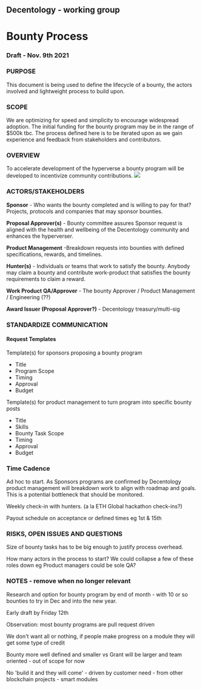 ## Decentology - working group

# Bounty Process 
### Draft - Nov. 9th 2021

### PURPOSE
This document is being used to define the lifecycle of a bounty, the actors involved and lightweight process to build upon.

### SCOPE
We are optimizing for speed and simplicity to encourage widespread adoption. The initial funding for the bounty program may be in the range of $500k tbc. The process defined here is to be iterated upon as we gain experience and feedback from stakeholders and contributors.

### OVERVIEW
To accelerate development of the hyperverse a bounty program will be developed to incentivize community contributions.
[![](https://mermaid.ink/img/eyJjb2RlIjoic2VxdWVuY2VEaWFncmFtXG4gICAgU3BvbnNvci0-PitEQU86IEkgd2FudCAxMTU1IGxpa2UgbXVsdGktdG9rZW4gYW5kIGFwcHMuXG4gICAgREFPLT4-K1Nwb25zb3I6IE9rIHdlIGNhbiBkbyB4eXogZm9yICQkJFxuICAgIFNwb25zb3ItPj4rREFPOiBZb3UncmUgdGhlIGJlc3QuIEhlcmUncyBzb21lIHNjcmF0Y2guLi5cblxuICAgIERBTy0tPj4tSHVudGVyczogSGVyZSdzIGEgbGlzdCBvZiBwcm9qZWN0cyB3ZSB3YW50IGRldmVsb3BlZFxuICAgIEh1bnRlcnMtPj4rREFPOiBJIGNhbiBoZWxwIHdpdGggeHl6XG4gICAgREFPLT4-K0h1bnRlcnM6IE9rLCBpdCdzIHlvdXJzIGR1ZSBieS4uLlxuXG4gICAgREFPLS0-Pi1IdW50ZXJzOiBUaW1lIHRvIHJlcG9ydCBwcm9ncmVzc1xuICAgIEh1bnRlcnMtPj4rREFPOiBPaywgSSdtIGRvbmUuIFxuICAgIERBTy0tPj4tSHVudGVyczogTG9va3MgZ29vZCBidXQgY2hhbmdlIHRoaXNcblxuICAgIERBTy0-Pi1IdW50ZXJzOiBBcHByb3ZlZC4gUmVsZWFzaW5nIGZpbmFsIHBheW1lbnQuXG5cbiAgICBIdW50ZXJzLS0-PitTcG9uc29yOiBDb29sIHByb2plY3QgZm9yIHNob3djYXNlIFxuXG5cbiAgICAgICAgICAgICIsIm1lcm1haWQiOnsidGhlbWUiOiJkZWZhdWx0In0sInVwZGF0ZUVkaXRvciI6dHJ1ZSwiYXV0b1N5bmMiOnRydWUsInVwZGF0ZURpYWdyYW0iOnRydWV9)](https://mermaid-js.github.io/mermaid-live-editor/edit/#eyJjb2RlIjoic2VxdWVuY2VEaWFncmFtXG4gICAgU3BvbnNvci0-PitEQU86IEkgd2FudCAxMTU1IGxpa2UgbXVsdGktdG9rZW4gYW5kIGFwcHMuXG4gICAgREFPLT4-K1Nwb25zb3I6IE9rIHdlIGNhbiBkbyB4eXogZm9yICQkJFxuICAgIFNwb25zb3ItPj4rREFPOiBZb3UncmUgdGhlIGJlc3QuIEhlcmUncyBzb21lIHNjcmF0Y2guLi5cblxuICAgIERBTy0tPj4tSHVudGVyczogSGVyZSdzIGEgbGlzdCBvZiBwcm9qZWN0cyB3ZSB3YW50IGRldmVsb3BlZFxuICAgIEh1bnRlcnMtPj4rREFPOiBJIGNhbiBoZWxwIHdpdGggeHl6XG4gICAgREFPLT4-K0h1bnRlcnM6IE9rLCBpdCdzIHlvdXJzIGR1ZSBieS4uLlxuXG4gICAgREFPLS0-Pi1IdW50ZXJzOiBUaW1lIHRvIHJlcG9ydCBwcm9ncmVzc1xuICAgIEh1bnRlcnMtPj4rREFPOiBPaywgSSdtIGRvbmUuIFxuICAgIERBTy0tPj4tSHVudGVyczogTG9va3MgZ29vZCBidXQgY2hhbmdlIHRoaXNcblxuICAgIERBTy0-Pi1IdW50ZXJzOiBBcHByb3ZlZC4gUmVsZWFzaW5nIGZpbmFsIHBheW1lbnQuXG5cbiAgICBIdW50ZXJzLS0-PitTcG9uc29yOiBDb29sIHByb2plY3QgZm9yIHNob3djYXNlIFxuXG5cbiAgICAgICAgICAgICIsIm1lcm1haWQiOiJ7XG4gIFwidGhlbWVcIjogXCJkZWZhdWx0XCJcbn0iLCJ1cGRhdGVFZGl0b3IiOnRydWUsImF1dG9TeW5jIjp0cnVlLCJ1cGRhdGVEaWFncmFtIjp0cnVlfQ)

### ACTORS/STAKEHOLDERS
**Sponsor** - Who wants the bounty completed and is willing to pay for that? Projects, protocols and companies that may sponsor bounties. 

**Proposal Approver(s)** - Bounty committee assures Sponsor request is aligned with the health and wellbeing of the Decentology community and enhances the hyperverser. 

**Product Management** -Breakdown requests into bounties with defined specifications, rewards, and timelines.

**Hunter(s)** - Individuals or teams that work to satisfy the bounty. Anybody may claim a bounty and contribute work-product that satisfies the bounty requirements to claim a reward.

**Work Product QA/Approver** - The bounty Approver / Product Management / Engineering (??)

**Award Issuer (Proposal Approver?)** - Decentology treasury/multi-sig

### STANDARDIZE COMMUNICATION 

#### Request Templates
Template(s) for sponsors proposing a bounty program
- Title
- Program Scope
- Timing
- Approval
- Budget

Template(s) for product management to turn program into specific bounty posts 
- Title
- Skills
- Bounty Task Scope
- Timing
- Approval
- Budget

### Time Cadence
Ad hoc to start. As Sponsors programs are confirmed by Decentology product management will breakdown work to align with roadmap and goals. This is a potential bottleneck that should be monitored. 

Weekly check-in with hunters. (a la ETH Global hackathon check-ins?)

Payout schedule on acceptance or defined times eg 1st & 15th

### RISKS, OPEN ISSUES AND QUESTIONS
Size of bounty tasks has to be big enough to justify process overhead.

How many actors in the process to start? We could collapse a few of these roles down eg 
Product managers could be sole QA? 

### NOTES - remove when no longer relevant 
Research and option for bounty program by end of month - with 10 or so bounties to try in Dec and into the new year.

Early draft by Friday 12th

Observation: most bounty programs are pull request driven

We don't want all or nothing, if people make progress on a module they will get some type of credit

Bounty more well defined and smaller
vs
Grant will be larger and team oriented - out of scope for now

No 'build it and they will come' - driven by customer need - from other blockchain projects - smart modules

